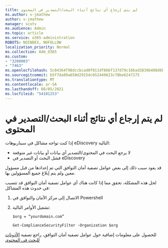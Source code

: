 ```yaml
---
title: لم يتم إرجاع أي نتائج أثناء البحث/التصدير في المحتوى
ms.author: v-jmathew
author: v-jmathew
manager: scotv
ms.audience: Admin
ms.topic: article
ms.service: o365-administration
ROBOTS: NOINDEX, NOFOLLOW
localization_priority: Normal
ms.collection: Adm_O365
ms.custom:
- "3200003"
- "7463"
ms.openlocfilehash: 5c04364f98dccbcad0f011df866f137d79c166ad3839b408d6be447d50a87ac3
ms.sourcegitcommit: b5f7da89a650d2915dc652449623c78be6247175
ms.translationtype: MT
ms.contentlocale: ar-SA
ms.lasthandoff: 08/05/2021
ms.locfileid: "54101253"
---
```

# <a name="no-results-returned-during-content-searchexport"></a>لم يتم إرجاع أي نتائج أثناء البحث/التصدير في المحتوى

إذا كنت تواجه مشاكل في سيناريوهات eDiscovery التالية:

- لا يرجع البحث في المحتوى/التصدير أي بيانات أو بيانات غير متوقعة
- فشل البحث أو التصدير في eDiscovery

قد يعود سبب ذلك إلى بعض عوامل تصفية أمان التوافق التي تم إعدادها من قبل مسؤول معين ولم يتم إبلاغ جميع المسؤولين بها.

لحل هذه المشكلة، تحقق مما إذا كانت هناك أي عوامل تصفية أمان التوافق قد تتسبب في حدوث هذه المشاكل:

1. الاتصال إلى مركز الأمان والتوافق في Powershell
2. تشغيل الأوامر التالية:

    `$org = “yourdomain.com”`

    `Get-ComplianceSecurityFilter -Organization $org`

للحصول على معلومات إضافية حول عوامل تصفية أمان التوافق، راجع تصفية [الأذونات للبحث في المحتوى](https://docs.microsoft.com/microsoft-365/compliance/permissions-filtering-for-content-search)

